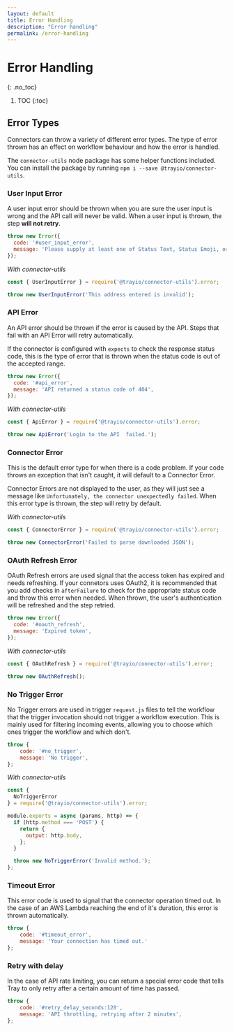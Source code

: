 ```yaml
---
layout: default
title: Error Handling
description: "Error handling"
permalink: /error-handling
---
```


# Error Handling
{: .no_toc}

1. TOC
{:toc}

## Error Types

Connectors can throw a variety of different error types.
The type of error thrown has an effect on workflow behaviour and how the error is handled.

The `connector-utils` node package has some helper functions included. 
You can install the package by running `npm i --save @trayio/connector-utils`.

### User Input Error

A user input error should be thrown when you are sure the user input is wrong and the API call will never be valid.
When a user input is thrown, the step **will not retry**.

```js
throw new Error({
  code: '#user_input_error',
  message: 'Please supply at least one of Status Text, Status Emoji, or Status Expiration.',
});
```

_With connector-utils_

```js
const { UserInputError } = require('@trayio/connector-utils').error;

throw new UserInputError('This address entered is invalid');
```

### API Error

An API error should be thrown if the error is caused by the API.
Steps that fail with an API Error will retry automatically.

If the connector is configured with `expects` to check the response status code,
this is the type of error that is thrown when the status code is out of the accepted range.

```js
throw new Error({
  code: '#api_error',
  message: 'API returned a status code of 404',
});
```

_With connector-utils_

```js
const { ApiError } = require('@trayio/connector-utils').error;

throw new ApiError('Login to the API  failed.');
```

### Connector Error

This is the default error type for when there is a code problem.
If your code throws an exception that isn't caught, it will default to a Connector Error.

Connector Errors are not displayed to the user, as they will just see a message like `Unfortunately, the connector unexpectedly failed`.
When this error type is thrown, the step will retry by default.

_With connector-utils_

```js
const { ConnectorError } = require('@trayio/connector-utils').error;

throw new ConnectorError('Failed to parse downloaded JSON');
```

### OAuth Refresh Error

OAuth Refresh errors are used signal that the access token has expired and needs refreshing. 
If your connetors uses OAuth2, it is recommended that you add checks in `afterFailure` to check for the appropriate status code and throw this error when needed.
When thrown, the user's authentication will be refreshed and the step retried.

```js
throw new Error({
  code: '#oauth_refresh',
  message: 'Expired token',
});
```

_With connector-utils_

```js
const { OAuthRefresh } = require('@trayio/connector-utils').error;

throw new OAuthRefresh();
```

### No Trigger Error

No Trigger errors are used in trigger `request.js` files to tell the workflow that the trigger invocation should not trigger a workflow execution.
This is mainly used for filtering incoming events, allowing you to choose which ones trigger the workflow and which don't.

```js
throw {
    code: '#no_trigger',
    message: 'No trigger',
};
```


_With connector-utils_

```js
const {
  NoTriggerError
} = require('@trayio/connector-utils').error;

module.exports = async (params, http) => {
  if (http.method === 'POST') {
    return {
      output: http.body,
    };
  }

  throw new NoTriggerError('Invalid method.');
};
```

### Timeout Error

This error code is used to signal that the connector operation timed out.
In the case of an AWS Lambda reaching the end of it's duration, this error is thrown automatically.

```js
throw {
    code: '#timeout_error',
    message: 'Your connection has timed out.'
};
```

### Retry with delay

In the case of API rate limiting, you can return a special error code that tells Tray to only retry after a certain amount of time has passed.

```js
throw {
    code: '#retry_delay_seconds:120',
    message: 'API throttling, retrying after 2 minutes',
};
```

